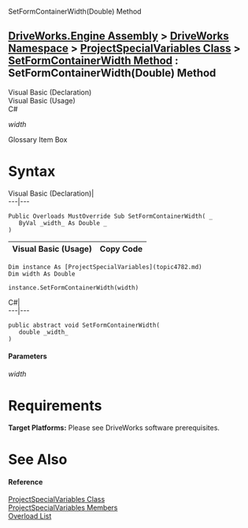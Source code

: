 SetFormContainerWidth(Double) Method   
  
[DriveWorks.Engine Assembly](topic2156.md) > [DriveWorks Namespace](topic2159.md) > [ProjectSpecialVariables Class](topic4782.md) > [SetFormContainerWidth Method](topic4793.md) : SetFormContainerWidth(Double) Method  
---  
  
Visual Basic (Declaration)    
Visual Basic (Usage)    
C# 

_width_
    

Glossary Item Box

# Syntax

Visual Basic (Declaration)|   
---|---  
      
    
    Public Overloads MustOverride Sub SetFormContainerWidth( _
       ByVal _width_ As Double _
    )   
  
Visual Basic (Usage)| Copy Code  
---|---  
      
    
    Dim instance As [ProjectSpecialVariables](topic4782.md)
    Dim width As Double
     
    instance.SetFormContainerWidth(width)  
  
C#|   
---|---  
      
    
    public abstract void SetFormContainerWidth( 
       double _width_
    )  
  
#### Parameters

 _width_
    

# Requirements

**Target Platforms:** Please see DriveWorks software prerequisites.

# See Also

#### Reference

[ProjectSpecialVariables Class](topic4782.md)   
[ProjectSpecialVariables Members](topic4783.md)   
[Overload List](topic4793.md)


